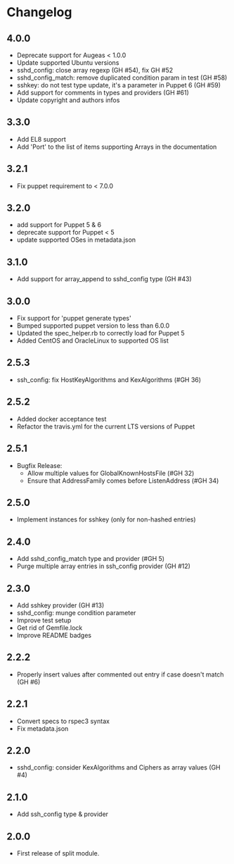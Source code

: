 # Changelog

## 4.0.0

- Deprecate support for Augeas < 1.0.0
- Update supported Ubuntu versions
- sshd_config: close array regexp (GH #54), fix GH #52
- sshd_config_match: remove duplicated condition param in test (GH #58)
- sshkey: do not test type update, it's a parameter in Puppet 6 (GH #59) 
- Add support for comments in types and providers (GH #61)
- Update copyright and authors infos

## 3.3.0

- Add EL8 support
- Add 'Port' to the list of items supporting Arrays in the documentation

## 3.2.1

- Fix puppet requirement to < 7.0.0

## 3.2.0

- add support for Puppet 5 & 6
- deprecate support for Puppet < 5
- update supported OSes in metadata.json

## 3.1.0

- Add support for array_append to sshd_config type (GH #43)

## 3.0.0

- Fix support for 'puppet generate types'
- Bumped supported puppet version to less than 6.0.0
- Updated the spec_helper.rb to correctly load for Puppet 5
- Added CentOS and OracleLinux to supported OS list

## 2.5.3

- ssh_config: fix HostKeyAlgorithms and KexAlgorithms (#GH 36)

## 2.5.2

- Added docker acceptance test
- Refactor the travis.yml for the current LTS versions of Puppet

## 2.5.1

- Bugfix Release:
  - Allow multiple values for GlobalKnownHostsFile (#GH 32)
  - Ensure that AddressFamily comes before ListenAddress (#GH 34)

## 2.5.0

- Implement instances for sshkey (only for non-hashed entries)

## 2.4.0

- Add sshd_config_match type and provider (#GH 5)
- Purge multiple array entries in ssh_config provider (GH #12)

## 2.3.0

- Add sshkey provider (GH #13)
- sshd_config: munge condition parameter
- Improve test setup
- Get rid of Gemfile.lock
- Improve README badges

## 2.2.2

- Properly insert values after commented out entry if case doesn't match (GH #6)

## 2.2.1

- Convert specs to rspec3 syntax
- Fix metadata.json

## 2.2.0

- sshd_config: consider KexAlgorithms and Ciphers as array values (GH #4)

## 2.1.0

- Add ssh_config type & provider

## 2.0.0

- First release of split module.
